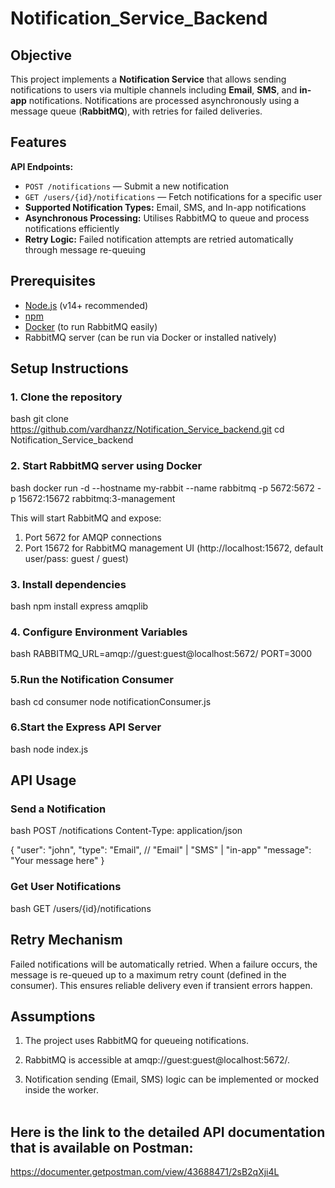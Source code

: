 # Notification_Service_Backend

## Objective

This project implements a **Notification Service** that allows sending notifications to users via multiple channels including **Email**, **SMS**, and **in-app** notifications. Notifications are processed asynchronously using a message queue (**RabbitMQ**), with retries for failed deliveries.

## Features

**API Endpoints:**
  - `POST /notifications` — Submit a new notification
  - `GET /users/{id}/notifications` — Fetch notifications for a specific user
- **Supported Notification Types:** Email, SMS, and In-app notifications
- **Asynchronous Processing:** Utilises RabbitMQ to queue and process notifications efficiently
- **Retry Logic:** Failed notification attempts are retried automatically through message re-queuing

## Prerequisites

- [Node.js](https://nodejs.org/) (v14+ recommended)
- [npm](https://www.npmjs.com/)
- [Docker](https://www.docker.com/get-started) (to run RabbitMQ easily)
- RabbitMQ server (can be run via Docker or installed natively)

## Setup Instructions

### 1. Clone the repository

bash
git clone https://github.com/vardhanzz/Notification_Service_backend.git
cd Notification_Service_backend

### 2. Start RabbitMQ server using Docker
bash
docker run -d --hostname my-rabbit --name rabbitmq -p 5672:5672 -p 15672:15672 rabbitmq:3-management

This will start RabbitMQ and expose:<br>
1. Port 5672 for AMQP connections<br>
2. Port 15672 for RabbitMQ management UI (http://localhost:15672, default user/pass: guest / guest)<br>

### 3. Install dependencies
bash
npm install express amqplib

### 4. Configure Environment Variables
bash
RABBITMQ_URL=amqp://guest:guest@localhost:5672/
PORT=3000

### 5.Run the Notification Consumer
bash
cd consumer
node notificationConsumer.js

### 6.Start the Express API Server
bash
node index.js

## API Usage
  ### Send a Notification 
  bash
  POST /notifications
Content-Type: application/json

{
  "user": "john",
  "type": "Email",        // "Email" | "SMS" | "in-app"
  "message": "Your message here"
}

### Get User Notifications
bash
  GET /users/{id}/notifications

## Retry Mechanism
Failed notifications will be automatically retried. When a failure occurs, the message is re-queued up to a maximum retry count (defined in the consumer). This ensures reliable delivery even if transient errors happen.

## Assumptions
1. The project uses RabbitMQ for queueing notifications.<br>
2. RabbitMQ is accessible at amqp://guest:guest@localhost:5672/.<br>

3. Notification sending (Email, SMS) logic can be implemented or mocked inside the worker.<br><br>
## Here is the link to the detailed API documentation  that is available on Postman:
https://documenter.getpostman.com/view/43688471/2sB2qXji4L
  <br><br><br><br>
